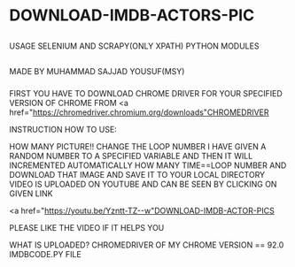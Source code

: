 # DOWNLOAD-IMDB-ACTORS-PIC
##
USAGE
SELENIUM AND SCRAPY(ONLY XPATH) PYTHON MODULES
##
MADE BY MUHAMMAD SAJJAD YOUSUF(MSY)
###
FIRST YOU HAVE TO DOWNLOAD CHROME DRIVER FOR YOUR SPECIFIED VERSION OF CHROME FROM <a href="https://chromedriver.chromium.org/downloads"CHROMEDRIVER</a>

INSTRUCTION HOW TO USE:

HOW MANY PICTURE!! CHANGE THE LOOP NUMBER 
I HAVE GIVEN A RANDOM NUMBER TO A SPECIFIED VARIABLE AND THEN IT WILL INCREMENTED AUTOMATICALLY HOW MANY TIME==LOOP NUMBER
AND DOWNLOAD THAT IMAGE AND SAVE IT TO YOUR LOCAL DIRECTORY 
VIDEO IS UPLOADED ON YOUTUBE AND CAN BE SEEN BY CLICKING ON GIVEN LINK

<a href="https://youtu.be/Yzntt-TZ--w"DOWNLOAD-IMDB-ACTOR-PICS</a>

PLEASE LIKE THE VIDEO IF IT HELPS YOU

WHAT IS UPLOADED?
CHROMEDRIVER OF MY CHROME VERSION == 92.0
IMDBCODE.PY FILE
